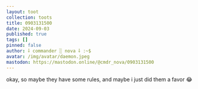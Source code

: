 ```yaml
---
layout: toot
collection: toots
title: 0903131500
date: 2024-09-03
published: true
tags: []
pinned: false
author: ⸸ commander ░ nova ⸸ :~$
avatar: /img/avatar/daemon.jpeg
mastodon: https://mastodon.online/@cmdr_nova/0903131500
---
```


okay, so maybe they have some rules, and maybe i just did them a favor 😂
